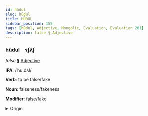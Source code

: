 ```yaml
---
id: hûdul
slug: hûdul
title: HÛDUL
sidebar_position: 155
tags: [hûdul, Adjective, Mongolic, Evaluation, Evaluation 201]
description: false § Adjective
---
```


### hûdul&emsp;<span kind="abugida">ɂʄʌ͊ʃ</span>

*false* **§** [Adjective](../../tags/Adjective)

**IPA**: /ˈhu.dʌl/

**Verb**: to be false/fake

**Noun**: falseness/fakeness

**Modifier**: false/fake

<details>
    <summary>Origin</summary>
    Mongolian худал hudal /xʊtəɮ/<br/>
    <em>Mongolic Language Family</em>
</details>